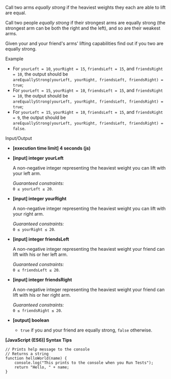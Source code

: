 Call two arms _equally strong_ if the heaviest weights they each are able to lift are
equal.

Call two people _equally strong_ if their strongest arms are equally strong (the strongest
arm can be both the right and the left), and so are their weakest arms.

Given your and your friend's arms' lifting capabilities find out if you two are equally
strong.

Example

- For `yourLeft = 10`, `yourRight = 15`, `friendsLeft = 15`, and `friendsRight = 10`, the
  output should be  
  `areEquallyStrong(yourLeft, yourRight, friendsLeft, friendsRight) = true`;
- For `yourLeft = 15`, `yourRight = 10`, `friendsLeft = 15`, and `friendsRight = 10`, the
  output should be  
  `areEquallyStrong(yourLeft, yourRight, friendsLeft, friendsRight) = true`;
- For `yourLeft = 15`, `yourRight = 10`, `friendsLeft = 15`, and `friendsRight = 9`, the
  output should be  
  `areEquallyStrong(yourLeft, yourRight, friendsLeft, friendsRight) = false`.

Input/Output

- **\[execution time limit\] 4 seconds (js)**

- **\[input\] integer yourLeft**

  A non-negative integer representing the heaviest weight you can lift with your left arm.

  _Guaranteed constraints:_  
  `0 ≤ yourLeft ≤ 20`.

- **\[input\] integer yourRight**

  A non-negative integer representing the heaviest weight you can lift with your right
  arm.

  _Guaranteed constraints:_  
  `0 ≤ yourRight ≤ 20`.

- **\[input\] integer friendsLeft**

  A non-negative integer representing the heaviest weight your friend can lift with his or
  her left arm.

  _Guaranteed constraints:_  
  `0 ≤ friendsLeft ≤ 20`.

- **\[input\] integer friendsRight**

  A non-negative integer representing the heaviest weight your friend can lift with his or
  her right arm.

  _Guaranteed constraints:_  
  `0 ≤ friendsRight ≤ 20`.

- **\[output\] boolean**

  - `true` if you and your friend are equally strong, `false` otherwise.

**\[JavaScript (ES6)\] Syntax Tips**

    // Prints help message to the console
    // Returns a string
    function helloWorld(name) {
        console.log("This prints to the console when you Run Tests");
        return "Hello, " + name;
    }
